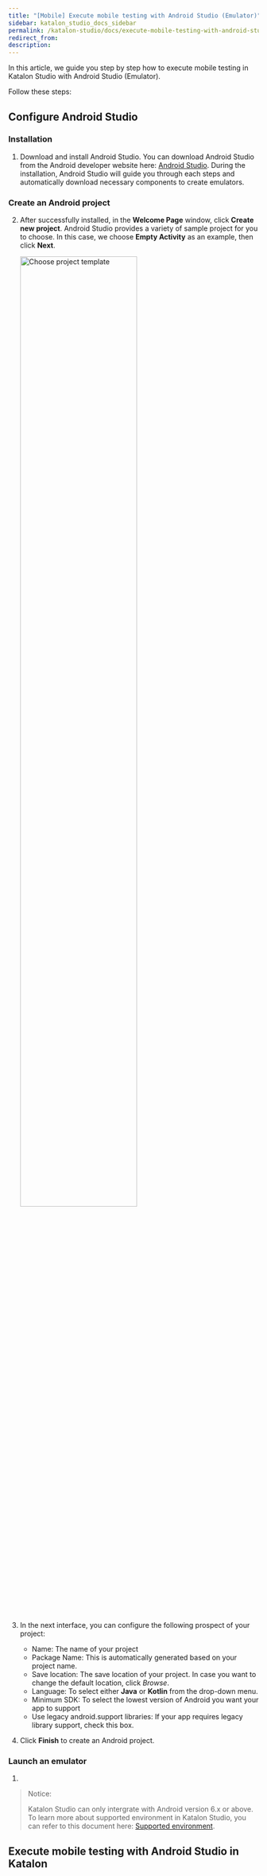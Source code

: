 ```yaml
---
title: "[Mobile] Execute mobile testing with Android Studio (Emulator)"
sidebar: katalon_studio_docs_sidebar
permalink: /katalon-studio/docs/execute-mobile-testing-with-android-studio.html
redirect_from:
description:
---
```


<INTRODUCTION>

In this article, we guide you step by step how to execute mobile testing in Katalon Studio with Android Studio (Emulator).

Follow these steps:

## Configure Android Studio
### Installation
1. Download and install Android Studio. You can download Android Studio from the Android developer website here: [Android Studio](https://developer.android.com/studio). During the installation, Android Studio will guide you through each steps and automatically download necessary components to create emulators.

### Create an Android project

2. After successfully installed, in the **Welcome Page** window, click **Create new project**. Android Studio provides a variety of sample project for you to choose. In this case, we choose **Empty Activity** as an example, then click **Next**.

    <img src="url" width="70%" alt="Choose project template">

3. In the next interface, you can configure the following prospect of your project:
    - Name: The name of your project
    - Package Name: This is automatically generated based on your project name.
    - Save location: The save location of your project. In case you want to change the default location, click *Browse*.
    - Language: To select either **Java** or **Kotlin** from the drop-down menu.
    - Minimum SDK: To select the lowest version of Android you want your app to support 
    - Use legacy android.support libraries: If your app requires legacy library support, check this box.

4. Click **Finish** to create an Android project.

### Launch an emulator

1. 

> Notice:
>
> Katalon Studio can only intergrate with Android version 6.x or above. To learn more about supported environment in Katalon Studio, you can refer to this document here: [Supported environment](https://docs.katalon.com/katalon-studio/docs/supported-environments.html#mobile).

## Execute mobile testing with Android Studio in Katalon